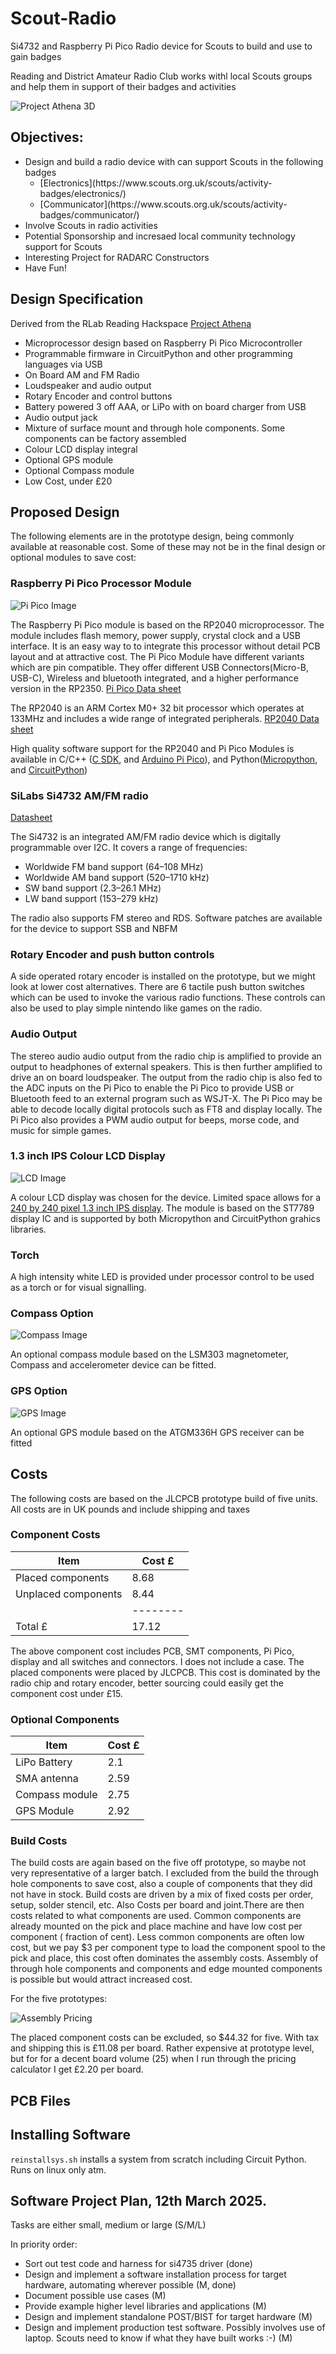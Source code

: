 # Scout-Radio
Si4732 and Raspberry Pi Pico Radio device for Scouts to build and use to gain badges

Reading and District Amateur Radio Club works withl local Scouts groups and help them in support of their badges and activities

![Project Athena 3D](./images/Scout_Radio_3D.jpg)

## Objectives:
<ul>
<li>Design and build a radio device with can support Scouts in the following badges
<ul>
<li>[Electronics](https://www.scouts.org.uk/scouts/activity-badges/electronics/)</li>
<li>[Communicator](https://www.scouts.org.uk/scouts/activity-badges/communicator/)</li>
</ul>
<li>Involve Scouts in radio activities</li>
<li>Potential Sponsorship and incresaed local community technology support for Scouts</li>
<li>Interesting Project for RADARC Constructors</li>
<li>Have Fun!</li>
</ul>

## Design Specification
Derived from the RLab Reading Hackspace [Project Athena](https://github.com/reading-hackspace/project-athena)
<ul>
<li>Microprocessor design based on Raspberry Pi Pico Microcontroller</li>
<li>Programmable firmware in CircuitPython and other programming languages via USB</li>
<li>On Board AM and FM Radio</li>
<li>Loudspeaker and audio output</li>
<li>Rotary Encoder and control buttons</li>
<li>Battery powered 3 off AAA, or LiPo with on board charger from USB</li>
<li>Audio output jack</li>
<li>Mixture of surface mount and through hole components. Some components can be factory assembled</li>
<li>Colour LCD display integral</li> 
<li>Optional GPS module</li>
<li>Optional Compass module</li>
<li>Low Cost, under £20</li>
</ul>



## Proposed Design
The following elements are in the prototype design, being commonly available at reasonable cost. Some of these may not be in the final design or optional modules to save cost:

### Raspberry Pi Pico Processor Module
![Pi Pico Image](./images/Pi_Pico_Img.jpg)


The Raspberry Pi Pico module is based on the RP2040 microprocessor. The module includes flash memory, power supply, crystal clock and a USB interface. It is an easy way to to integrate this processor without detail PCB layout and at attractive cost.
The Pi Pico Module have different variants which are pin compatible. They offer different USB Connectors(Micro-B, USB-C), Wireless and bluetooth integrated, and a higher performance version in the RP2350.
[Pi Pico Data sheet](https://datasheets.raspberrypi.com/pico/pico-datasheet.pdf)

The RP2040 is an ARM Cortex M0+ 32 bit processor which operates at 133MHz and includes a wide range of integrated peripherals.
[RP2040 Data sheet](https://datasheets.raspberrypi.com/rp2040/rp2040-datasheet.pdf)

High quality software support for the RP2040 and Pi Pico Modules is available in C/C++ ([C SDK](https://www.raspberrypi.com/documentation/microcontrollers/c_sdk.html), and [Arduino Pi Pico](https://www.tomshardware.com/how-to/program-raspberry-pi-pico-with-arduino-ide)), and Python([Micropython](https://www.raspberrypi.com/documentation/microcontrollers/micropython.html), and [CircuitPython](https://circuitpython.org/board/raspberry_pi_pico/))


### SiLabs Si4732 AM/FM radio
[Datasheet](https://www.skyworksinc.com/-/media/Skyworks/SL/documents/public/data-shorts/Si4732-A10-short.pdf)

The Si4732 is an integrated AM/FM radio device which is digitally programmable over I2C.
It covers a range of frequencies:
<ul> 
<li>Worldwide FM band support (64–108 MHz) </li>
<li>Worldwide AM band support (520–1710 kHz)</li>
<li>SW band support (2.3–26.1 MHz)</li>
<li>LW band support (153–279 kHz)</li>
</ul>
The radio also supports FM stereo and RDS.
Software patches are available for the device to support SSB and NBFM

### Rotary Encoder and push button controls

A side operated rotary encoder is installed on the prototype, but we might look at lower cost alternatives. There are 6 tactile push button switches which can be used to invoke the various radio functions. These controls can also be used to play simple nintendo like games on the radio.


### Audio Output
The stereo audio audio output from the radio chip is amplified to provide an output to headphones of external speakers. This is then further amplified to drive an on board loudspeaker.
The output from the radio chip is also fed to the ADC inputs on the Pi Pico to enable the Pi Pico to provide USB or Bluetooth feed to an external program such as WSJT-X. The Pi Pico may be able to decode locally digital protocols such as FT8 and display locally.
The Pi Pico also provides a PWM audio output for beeps, morse code, and music for simple games.


### 1.3 inch IPS Colour LCD Display
![LCD Image](./images/LCD_Image_240.jpg)

A colour LCD display was chosen for the device. Limited space allows for a [240 by 240 pixel 1.3 inch IPS display](https://www.smart-prototyping.com/1_3-inch-TFT-IPS-Display-Module-ST7789-SPI-240-240).
The module is based on the ST7789 display IC and is supported by both Micropython and CircuitPython grahics libraries.

### Torch

A high intensity white LED is provided under processor control to be used as a torch or for visual signalling.

### Compass Option
![Compass Image](./images/Compass_Image.jpg)

An optional compass module based on the LSM303 magnetometer, Compass and accelerometer device can be fitted.

### GPS Option
![GPS Image](./images/GPS_Image.jpg)

An optional GPS module based on the ATGM336H GPS receiver can be fitted 

## Costs
The following costs are based on the JLCPCB prototype build of five units.
All costs are in UK pounds and include shipping and taxes

### Component Costs
| Item      | Cost £      |
|-----------|-----------|
|Placed components| 8.68| 
|Unplaced components| 8.44|
||--------|
|Total £| 17.12|

The above component cost includes PCB, SMT components, Pi Pico, display and all switches and connectors. I does not include a case.
The placed components were placed by JLCPCB. This cost is dominated by the radio chip and rotary encoder, better sourcing could easily get the component cost under £15.

### Optional Components
| Item       | Cost £    |
|---|---|
|LiPo Battery | 2.1|
|SMA antenna| 2.59|
|Compass module| 2.75|
|GPS Module|  2.92      |

### Build Costs
The build costs are again based on the five off prototype, so maybe not very representative of a larger batch. I excluded from the build the through hole components to save cost, also a couple of components that they did not have in stock.
Build costs are driven by a mix of fixed costs per order, setup, solder stencil, etc. Also Costs per board and joint.There are then costs related to what components are used. Common components are already mounted on the pick and place machine and have low cost per component ( fraction of cent). Less common components are often low cost, but we pay $3 per component type to load the component spool to the pick and place, this cost often dominates the assembly costs.
Assembly of through hole components and components and edge mounted components is possible but would attract increased cost.

For the five prototypes:

![Assembly Pricing](./images/Scout_Radio_Assembly_Costs.jpg)

The placed component costs can be excluded, so $44.32 for five. With tax and shipping this is £11.08 per board. Rather expensive at prototype level, but for for a decent board volume (25) when I run through the pricing calculator I get £2.20 per board.


## PCB Files

## Installing Software
``` reinstallsys.sh ```
installs a system from scratch including Circuit Python. Runs on linux only atm.

## Software Project Plan, 12th March 2025.
Tasks are either small, medium or large (S/M/L)

In priority order:
* Sort out test code and harness for si4735 driver (done)
* Design and implement a software installation process for target hardware, automating wherever possible (M, done)
* Document possible use cases (M)
* Provide example higher level libraries and applications (M)
* Design and implement standalone POST/BIST for target hardware (M)
* Design and implement production test software. Possibly involves use of
  laptop. Scouts need to know if what they have built works :-) (M)

